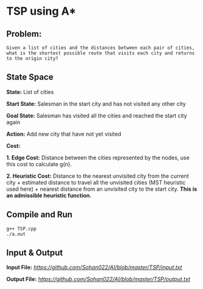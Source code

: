 # TSP using A*

## Problem:

```Given a list of cities and the distances between each pair of cities, what is the shortest possible route that visits each city and returns to the origin city?```

## State Space

**State:** List of cities

**Start State:** Salesman in the start city and has not visited any other city

**Goal State:** Salesman has visited all the cities and reached the start city again

**Action:** Add new city that have not yet visited

**Cost:**

**1. Edge Cost:** Distance between the cities represented by the nodes, use this cost to calculate g(n).
	
**2. Heuristic Cost:** Distance to the nearest unvisited city from the current city + estimated distance to travel all          the unvisited cities (MST heuristic used here) + nearest distance from an unvisited city to the start city. **This is an 	admissible heuristic function.**


## Compile and Run
```
g++ TSP.cpp
./a.out
```

## Input & Output

**Input File:** *https://github.com/Sohan022/AI/blob/master/TSP/input.txt*

**Output File:** *https://github.com/Sohan022/AI/blob/master/TSP/output.txt*
